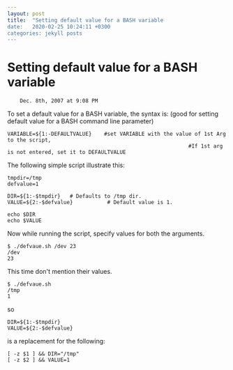 ```yaml
---
layout: post
title:  "Setting default value for a BASH variable
date:   2020-02-25 10:24:11 +0300
categories: jekyll posts
---
```


# Setting default value for a BASH variable #
```
    Dec. 8th, 2007 at 9:08 PM
```
To set a default value for a BASH variable, the syntax is: (good for setting default value for a BASH command line parameter)
```
VARIABLE=${1:-DEFAULTVALUE}    #set VARIABLE with the value of 1st Arg to the script,
                                                          #If 1st arg is not entered, set it to DEFAULTVALUE
```
The following simple script illustrate this:
```
tmpdir=/tmp
defvalue=1

DIR=${1:-$tmpdir}   # Defaults to /tmp dir.
VALUE=${2:-$defvalue}           # Default value is 1.

echo $DIR
echo $VALUE
```

Now while running the script, specify values for both the arguments.
```
$ ./defvaue.sh /dev 23
/dev
23
```
This time don't mention their values.
```
$ ./defvaue.sh
/tmp
1
```
so
```
DIR=${1:-$tmpdir}
VALUE=${2:-$defvalue}
```
is a replacement for the following:
```
[ -z $1 ] && DIR="/tmp"
[ -z $2 ] && VALUE=1
```
